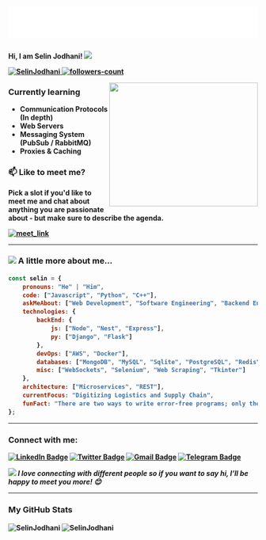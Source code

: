 <h1 align="center">
  <img src="https://raw.githubusercontent.com/SelinJodhani/SelinJodhani/master/name.svg" alt="Selin Jodhani" />
</h1>

<!--[![Twitter Badge](https://img.shields.io/badge/-JodhaniSelin-1ca0f1?style=flat-square&logo=twitter&logoColor=white&link=https://twitter.com/JodhaniSelin)](https://twitter.com/JodhaniSelin)  [![Gmail Badge](https://img.shields.io/badge/-jodhaniselin.sj@gmail.com-c14438?style=flat-square&logo=Gmail&logoColor=white&link=mailto:jodhaniselin.sj@gmail.com)](mailto:jodhaniselin.sj@.com)-->

<p> <b>Hi, I am Selin Jodhani! <img src="https://media.giphy.com/media/mGcNjsfWAjY5AEZNw6/giphy.gif" width="50"> <b></p>

<p align="left">
    <a href="https://github.com/m-sehrawat">
        <img src="https://komarev.com/ghpvc/?username=SelinJodhani&label=Profile%20views&color=0e75b6&style=flat" alt="SelinJodhani" />
    </a>
    <a href="https://github.com/SelinJodhani?tab=followers">
        <img src="https://img.shields.io/github/followers/SelinJodhani?label=Followers&style=social" alt="followers-count">
    </a>
</p>

<img align="right" src="https://media.giphy.com/media/fSGrpj2wJynDwgftc7/giphy.gif" height="250" width="300">

<h3> Currently learning </h3>

- Communication Protocols (In depth)
- Web Servers
- Messaging System (PubSub / RabbitMQ)
- Proxies & Caching 

### 📫 Like to meet me?

Pick a slot if you'd like to meet me and chat about anything you are passionate about - but make sure to describe the agenda.

<a href="https://calendly.com/selinjodhani/30min" target="_blank"><img width="498" alt="meet_link" src="https://user-images.githubusercontent.com/15426564/144297439-f530f383-e73e-41e0-9914-a9b7d3f432e5.png"></a>

-----------------------------------------------------------------------------------------------------------------------------------------------------------------------

### <img src="https://media.giphy.com/media/VgCDAzcKvsR6OM0uWg/giphy.gif" width="50"> A little more about me...  

```javascript
const selin = {
    pronouns: "He" | "Him",
    code: ["Javascript", "Python", "C++"],
    askMeAbout: ["Web Development", "Software Engineering", "Backend Engineering", "Cats"],
    technologies: {
        backEnd: {
            js: ["Node", "Nest", "Express"],
            py: ["Django", "Flask"]
        },
        devOps: ["AWS", "Docker"],
        databases: ["MongoDB", "MySQL", "Sqlite", "PostgreSQL", "Redis"],
        misc: ["WebSockets", "Selenium", "Web Scraping", "Tkinter"]
    },
    architecture: ["Microservices", "REST"],
    currentFocus: "Digitizing Logistics and Supply Chain",
    funFact: "There are two ways to write error-free programs; only the third one works"
};
```
-----------------------------------------------------------------------------------------------------------------------------------------------------------------------

### Connect with me:

[![LinkedIn Badge](https://img.shields.io/badge/-selinjodhani-0077b5?style=flat-square&logo=Linkedin&logoColor=white&link=https://www.linkedin.com/in/selinjodhani)](https://www.linkedin.com/in/selinjodhani) [![Twitter Badge](https://img.shields.io/badge/-JodhaniSelin-1da1f2?style=flat-square&logo=twitter&logoColor=white&link=https://twitter.com/JodhaniSelin)](https://twitter.com/JodhaniSelin) [![Gmail Badge](https://img.shields.io/badge/-jodhaniselin.sj@gmail.com-ea4335?style=flat-square&logo=Gmail&logoColor=white&link=mailto:jodhaniselin.sj@gmail.com)](mailto:jodhaniselin.sj@gmail.com) [![Telegram Badge](https://img.shields.io/badge/-NoOneCanBeNoOne-0088cc?style=flat-square&logo=Telegram&logoColor=white&link=https://twitter.com/JodhaniSelin)](https://t.me/NoOneCanBeNoOne) 

<img src="https://media.giphy.com/media/LnQjpWaON8nhr21vNW/giphy.gif" width="60"> <em><b>I love connecting with different people</b> so if you want to say <b>hi, I'll be happy to meet you more!</b> 😊</em>

-----------------------------------------------------------------------------------------------------------------------------------------------------------------------

### My GitHub Stats

<p>
    <img align="center" src="https://github-readme-stats.vercel.app/api?username=SelinJodhani&show_icons=true&include_all_commits=true&count_private=true&hide=issues,contribs&border_radius=0&locale=en&theme=dark" alt="SelinJodhani" height="139" />
    <img align="center" src="https://github-readme-stats.vercel.app/api/top-langs/?username=SelinJodhani&layout=compact&exclude_repo=Lybrate-Website-Clone-Version-2.0,Lybrate-Website-Clone,Adidas-Clone&hide=Shell&border_radius=0&theme=dark" alt="SelinJodhani" height="139" />
</p>

